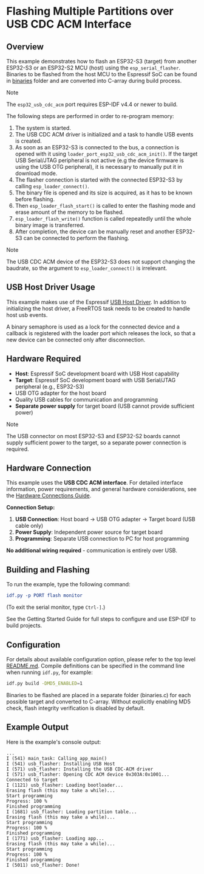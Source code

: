 # Flashing Multiple Partitions over USB CDC ACM Interface

## Overview

This example demonstrates how to flash an ESP32-S3 (target) from another ESP32-S3 or an ESP32-S2 MCU (host) using the `esp_serial_flasher`. Binaries to be flashed from the host MCU to the Espressif SoC can be found in [binaries](../binaries/) folder and are converted into C-array during build process.

> [!NOTE]
> The `esp32_usb_cdc_acm` port requires ESP-IDF v4.4 or newer to build.

The following steps are performed in order to re-program memory:

1. The system is started.
2. The USB CDC ACM driver is initialized and a task to handle USB events is created.
3. As soon as an ESP32-S3 is connected to the bus, a connection is opened with it using `loader_port_esp32_usb_cdc_acm_init()`. If the target USB Serial/JTAG peripheral is not active (e.g the device firmware is using the USB OTG peripheral), it is necessary to manually put it in download mode.
4. The flasher connection is started with the connected ESP32-S3 by calling `esp_loader_connect()`.
5. The binary file is opened and its size is acquired, as it has to be known before flashing.
6. Then `esp_loader_flash_start()` is called to enter the flashing mode and erase amount of the memory to be flashed.
7. `esp_loader_flash_write()` function is called repeatedly until the whole binary image is transferred.
8. After completion, the device can be manually reset and another ESP32-S3 can be connected to perform the flashing.

> [!NOTE]
> The USB CDC ACM device of the ESP32-S3 does not support changing the baudrate, so the argument to `esp_loader_connect()` is irrelevant.

## USB Host Driver Usage

This example makes use of the Espressif [USB Host Driver](https://docs.espressif.com/projects/esp-idf/en/latest/esp32s3/api-reference/peripherals/usb_host.html).
In addition to initializing the host driver, a FreeRTOS task needs to be created to handle host usb events.

A binary semaphore is used as a lock for the connected device and a callback is registered with the loader port which releases the lock, so that a new device can be connected only after disconnection.

## Hardware Required

- **Host**: Espressif SoC development board with USB Host capability
- **Target**: Espressif SoC development board with USB Serial/JTAG peripheral (e.g., ESP32-S3)
- USB OTG adapter for the host board
- Quality USB cables for communication and programming
- **Separate power supply** for target board (USB cannot provide sufficient power)

> [!NOTE]
> The USB connector on most ESP32-S3 and ESP32-S2 boards cannot supply sufficient power to the target, so a separate power connection is required.

## Hardware Connection

This example uses the **USB CDC ACM interface**. For detailed interface information, power requirements, and general hardware considerations, see the [Hardware Connections Guide](../../docs/hardware-connections.md#usb-cdc-acm-interface).

**Connection Setup:**

1. **USB Connection**: Host board → USB OTG adapter → Target board (USB cable only)
2. **Power Supply**: Independent power source for target board
3. **Programming**: Separate USB connection to PC for host programming

**No additional wiring required** - communication is entirely over USB.

## Building and Flashing

To run the example, type the following command:

```CMake
idf.py -p PORT flash monitor
```

(To exit the serial monitor, type `Ctrl-]`.)

See the Getting Started Guide for full steps to configure and use ESP-IDF to build projects.

## Configuration

For details about available configuration option, please refer to the top level [README.md](../../README.md).
Compile definitions can be specified in the command line when running `idf.py`, for example:

```bash
idf.py build -DMD5_ENABLED=1
```

Binaries to be flashed are placed in a separate folder (binaries.c) for each possible target and converted to C-array. Without explicitly enabling MD5 check, flash integrity verification is disabled by default.

## Example Output

Here is the example's console output:

```text
...
I (541) main_task: Calling app_main()
I (541) usb_flasher: Installing USB Host
I (571) usb_flasher: Installing the USB CDC-ACM driver
I (571) usb_flasher: Opening CDC ACM device 0x303A:0x1001...
Connected to target
I (1121) usb_flasher: Loading bootloader...
Erasing flash (this may take a while)...
Start programming
Progress: 100 %
Finished programming
I (1681) usb_flasher: Loading partition table...
Erasing flash (this may take a while)...
Start programming
Progress: 100 %
Finished programming
I (1771) usb_flasher: Loading app...
Erasing flash (this may take a while)...
Start programming
Progress: 100 %
Finished programming
I (5011) usb_flasher: Done!
```
